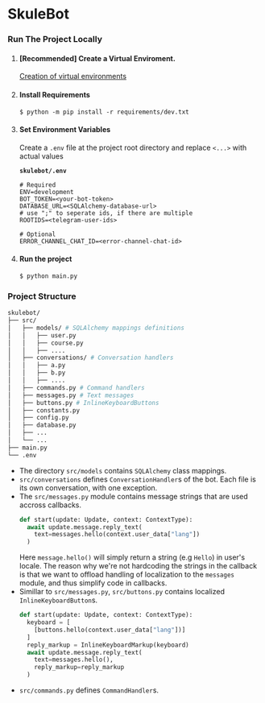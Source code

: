 # SkuleBot

### Run The Project Locally

1. #### [Recommended] Create a Virtual Enviroment.

   [Creation of virtual environments](https://docs.python.org/3/library/venv.html)

1. #### Install Requirements

   ```console
   $ python -m pip install -r requirements/dev.txt
   ```

1. #### Set Environment Variables

   Create a `.env` file at the project root directory and replace `<...>` with actual values

   **`skulebot/.env`**

   ```shell
   # Required
   ENV=development
   BOT_TOKEN=<your-bot-token>
   DATABASE_URL=<SQLAlchemy-database-url>
   # use ";" to seperate ids, if there are multiple
   ROOTIDS=<telegram-user-ids>

   # Optional
   ERROR_CHANNEL_CHAT_ID=<error-channel-chat-id>
   ```

1. #### Run the project

   ```console
   $ python main.py
   ```

### Project Structure

```bash
skulebot/
├── src/
│   ├── models/ # SQLAlchemy mappings definitions
│   │   ├── user.py
│   │   ├── course.py
│   │   ├── ....
│   ├── conversations/ # Conversation handlers
│   │   ├── a.py
│   │   ├── b.py
│   │   ├── ....
│   ├── commands.py # Command handlers
│   ├── messages.py # Text messages
│   ├── buttons.py # InlineKeyboardButtons
│   ├── constants.py
│   ├── config.py
│   ├── database.py
│   ├── ...
│   └── ...
├── main.py
└── .env
```

- The directory `src/models` contains `SQLAlchemy` class mappings.
- `src/conversations` defines `ConversationHandler`s of the bot. Each file is its own conversation, with one exception.
- The `src/messages.py` module contains message strings that are used accross callbacks.
  ```python
  def start(update: Update, context: ContextType):
    await update.message.reply_text(
      text=messages.hello(context.user_data["lang"])
    )
  ```
  Here `message.hello()` will simply return a string (e.g `Hello`) in user's locale. The reason why we're not hardcoding the strings in the callback is that we want to offload handling of localization to the `messages` module, and thus simplify code in callbacks.
- Simillar to `src/messages.py`, `src/buttons.py` contains localized `InlineKeyboardButton`s.
  ```python
  def start(update: Update, context: ContextType):
    keyboard = [
      [buttons.hello(context.user_data["lang"])]
    ]
    reply_markup = InlineKeyboardMarkup(keyboard)
    await update.message.reply_text(
      text=messages.hello(),
      reply_markup=reply_markup
    )
  ```
- `src/commands.py` defines `CommandHandler`s.

